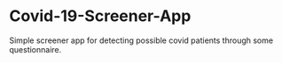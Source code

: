 # Covid-19-Screener-App
Simple screener app for detecting possible covid patients through some questionnaire.
